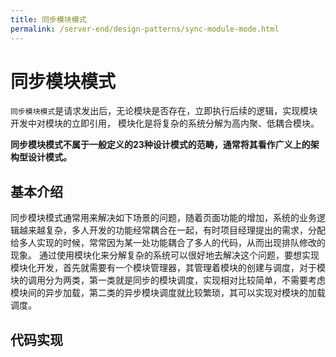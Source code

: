 ```yaml
---
title: 同步模块模式
permalink: /server-end/design-patterns/sync-module-mode.html
---
```


# 同步模块模式

`同步模块模式`是请求发出后，无论模块是否存在，立即执行后续的逻辑，实现模块开发中对模块的立即引用，
模块化是将复杂的系统分解为高内聚、低耦合模块。

**同步模块模式不属于一般定义的23种设计模式的范畴，通常将其看作广义上的架构型设计模式。**

## 基本介绍

同步模块模式通常用来解决如下场景的问题，随着页面功能的增加，系统的业务逻辑越来越复杂，多人开发的功能经常耦合在一起，有时项目经理提出的需求，分配给多人实现的时候，常常因为某一处功能耦合了多人的代码，从而出现排队修改的现象。
通过使用模块化来分解复杂的系统可以很好地去解决这个问题，要想实现模块化开发，首先就需要有一个模块管理器，其管理着模块的创建与调度，对于模块的调用分为两类，第一类就是同步的模块调度，实现相对比较简单，不需要考虑模块间的异步加载，第二类的异步模块调度就比较繁琐，其可以实现对模块的加载调度。

## 代码实现
